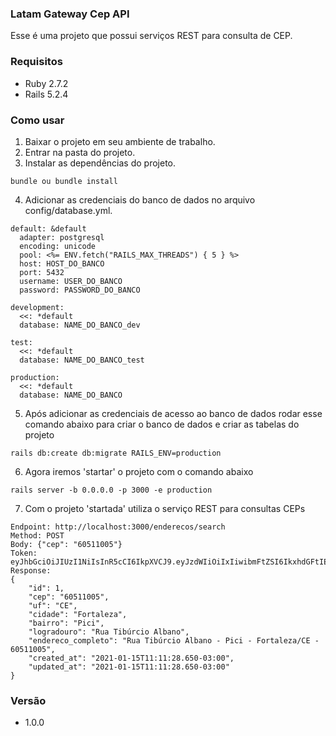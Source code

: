 ### Latam Gateway Cep API
Esse é uma projeto que possui serviços REST para consulta de CEP.

### Requisitos
- Ruby 2.7.2
- Rails 5.2.4

### Como usar 
1. Baixar o projeto em seu ambiente de trabalho.
2. Entrar na pasta do projeto.
3. Instalar as dependências do projeto.
```
bundle ou bundle install
```
4. Adicionar as credenciais do banco de dados no arquivo config/database.yml.
```
default: &default
  adapter: postgresql
  encoding: unicode
  pool: <%= ENV.fetch("RAILS_MAX_THREADS") { 5 } %>
  host: HOST_DO_BANCO
  port: 5432
  username: USER_DO_BANCO
  password: PASSWORD_DO_BANCO

development:
  <<: *default
  database: NAME_DO_BANCO_dev

test:
  <<: *default
  database: NAME_DO_BANCO_test

production:
  <<: *default
  database: NAME_DO_BANCO
```
5. Após adicionar as credenciais de acesso ao banco de dados  rodar esse comando abaixo para criar o banco de dados e criar as tabelas do projeto
```
rails db:create db:migrate RAILS_ENV=production
```
6. Agora iremos 'startar' o projeto com o comando abaixo
```
rails server -b 0.0.0.0 -p 3000 -e production
```
7. Com o projeto 'startada' utiliza o serviço REST para consultas CEPs
```
Endpoint: http://localhost:3000/enderecos/search
Method: POST
Body: {"cep": "60511005"}
Token: eyJhbGciOiJIUzI1NiIsInR5cCI6IkpXVCJ9.eyJzdWIiOiIxIiwibmFtZSI6IkxhdGFtIEdhdGV3YXkiLCJlbWFpbCI6ImRldkBsYXRhbWdhdGV3YXkuY29tIiwiaWF0IjoyNTE2MjM5MDIyfQ.NdqVoKGFFRnjEs5kwbtjVk2KGWMGzX_H4d9YBbqs_1g
Response: 
{
    "id": 1,
    "cep": "60511005",
    "uf": "CE",
    "cidade": "Fortaleza",
    "bairro": "Pici",
    "logradouro": "Rua Tibúrcio Albano",
    "endereco_completo": "Rua Tibúrcio Albano - Pici - Fortaleza/CE - 60511005",
    "created_at": "2021-01-15T11:11:28.650-03:00",
    "updated_at": "2021-01-15T11:11:28.650-03:00"
}
```
 
### Versão 
- 1.0.0
